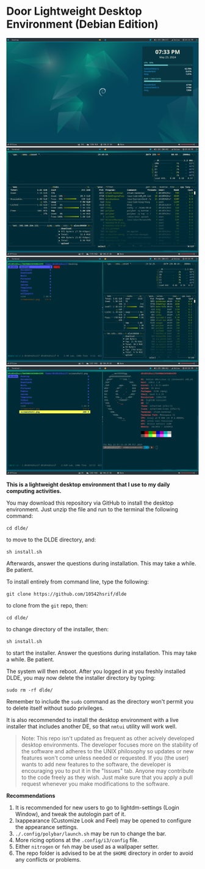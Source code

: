 # Door Lightweight Desktop Environment (Debian Edition)

![screenshot](screenshot.png)
![screenshot](screenshot2.png)
![screenshot](screenshot3.png)
![screenshot](screenshot4.png)

**This is a lightweight desktop environment that I use to my daily computing activities.**

You  may download this repository via GitHub to install the desktop environment. Just unzip the file and run to the terminal the following command:

```cd dlde/```

to move to the DLDE directory, and:

```sh install.sh```

Afterwards, answer the questions during installation. This may take a while. Be patient.

To install entirely from command line, type the following:

```git clone https://github.com/10542hsrif/dlde```

to clone from the `git` repo, then:

```cd dlde/```

to change directory of the installer, then:

```sh install.sh```

to start the installer. Answer the questions during installation. This may take a while. Be patient.

The system will then reboot. After you logged in at you freshly installed DLDE, you may now delete the installer directory by typing:

```sudo rm -rf dlde/```

Remember to include the ```sudo``` command as the directory won't permit you to delete itself without sudo privileges.

It is also recommended to install the desktop environment with a live installer that includes another DE, so that ```nmtui``` utility will work well.

>Note: This repo isn't updated as frequent as other acively developed desktop environments. The developer focuses more on the stability of the software and adheres to the UNIX philosophy so updates or new features won't come unless needed or requested. If you (the user) wants to add new features to the software, the developer is encouraging you to put it in the "Issues" tab. Anyone may contribute to the code freely as they wish. Just make sure that you apply a pull request whenever you make modifications to the software.

**Recommendations**

1. It is recommended for new users to go to lightdm-settings (Login Window), and tweak the autologin part of it.
2. lxappearance (Customize Look and Feel) may be opened to configure the appearance settings.
3. `./.config/polybar/launch.sh` may be run to change the bar.
4. More ricing options at the `.config/i3/config` file.
5. Either `nitrogen` or `feh` may be used as a wallpaper setter.
6. The repo folder is advised to be at the `$HOME` directory in order to avoid any conflicts or problems.
